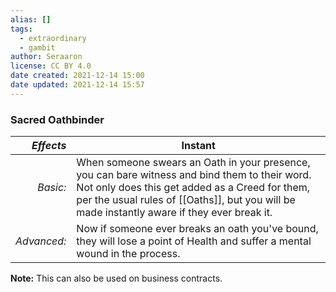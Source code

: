 ```yaml
---
alias: []
tags:
  - extraordinary
  - gambit
author: Seraaron
license: CC BY 4.0
date created: 2021-12-14 15:00
date updated: 2021-12-14 15:57
---
```


### Sacred Oathbinder

|   _Effects_ | Instant                                                                                                                                                                                                                                         |
| ----------: | ----------------------------------------------------------------------------------------------------------------------------------------------------------------------------------------------------------------------------------------------- |
|    _Basic:_ | When someone swears an Oath in your presence, you can bare witness and bind them to their word. Not only does this get added as a Creed for them, per the usual rules of [[Oaths]], but you will be made instantly aware if they ever break it. |
| _Advanced:_ | Now if someone ever breaks an oath you've bound, they will lose a point of Health and suffer a mental wound in the process.                                                                                                                     |

**Note:** This can also be used on business contracts.

